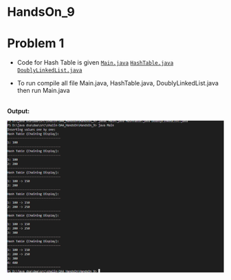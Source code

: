 # HandsOn_9

# Problem 1

* Code for Hash Table is given [`Main.java`](Main.java) [`HashTable.java`](HashTable.java) [`DoublyLinkedList.java`](DoublyLinkedList.java)

* To run compile all file Main.java, HashTable.java, DoublyLinkedList.java then run Main.java

<br>
<b>Output:</b>

![alt text](output.png)

<br>
<br>





